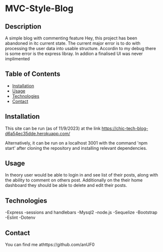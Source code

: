 # MVC-Style-Blog
## Description
A simple blog with commenting feature
Hey, this project has been abandoned in itc current state.
The current major error is to do with processing the  user data into usable structure. Accordin to my debug there is some error is the express libray.
In addion a finalised UI was never implimented

## Table of Contents 
- [Installation](#installation)
- [Usage](#usage)
- [Technologies](#technologies)
- [Contact](#contact)

## Installation
This site can be run (as of 11/9/2023) at the link https://chic-tech-blog-d6a54ec35dde.herokuapp.com/

Alternatively, it can be run on a localhost 3001 with the command 'npm start' after cloning the repository  and installing relevant dependencies.

## Usage

In theory user would be able to login in and see list of their posts, along with the ability to comment on others post. Additionally on the their home dashboard they should be able to delete and edit their posts.

## Technologies

-Express -sessions and handlebars
-Mysql2
-node.js
-Sequelize
-Bootstrap
-Eslint
-Dotenv

## Contact
You can find me athttps://github.com/anUF0